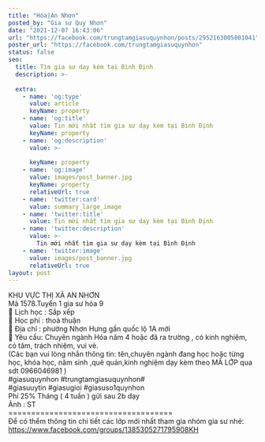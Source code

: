 ```yaml
---
title: "Hóa|An Nhơn"
posted_by: "Gia sư Quy Nhơn"
date: "2021-12-07 16:43:06"
url: "https://facebook.com/trungtamgiasuquynhon/posts/2952163005001041"
poster_url: "https://facebook.com/trungtamgiasuquynhon"
status: false
seo:
  title: Tìm gia sư dạy kèm tại Bình Định
  description: >-
    
  extra:
    - name: 'og:type'
      value: article
      keyName: property
    - name: 'og:title'
      value: Tin mới nhất tìm gia sư dạy kèm tại Bình Định
      keyName: property
    - name: 'og:description'
      value: >-
        
      keyName: property
    - name: 'og:image'
      value: images/post_banner.jpg
      keyName: property
      relativeUrl: true
    - name: 'twitter:card'
      value: summary_large_image
    - name: 'twitter:title'
      value: Tin mới nhất tìm gia sư dạy kèm tại Bình Định
    - name: 'twitter:description'
      value: >-
        Tin mới nhất tìm gia sư dạy kèm tại Bình Định
    - name: 'twitter:image'
      value: images/post_banner.jpg
      relativeUrl: true
layout: post
---
```

KHU VỰC THỊ XÃ AN NHƠN<br>Mã 1578.Tuyển 1 gia sư hóa 9<br>🧐 Lịch học : Sắp xếp<br>🧐 Học phí : thoả thuận<br>🧐 Địa chỉ : phường Nhơn Hưng gần quốc lộ 1A mới<br>🧐 Yêu cầu: Chuyên ngành Hóa năm 4 hoặc đã ra trường , có kinh nghiệm, có tâm, trách nhiệm, vui vẻ.<br>(Các bạn vui lòng nhắn thông tin: tên,chuyên ngành đang học hoặc từng học, khóa học, năm sinh ,quê quán,kinh nghiệm dạy kèm theo MÃ LỚP qua sdt 0966046981 )<br>#giasuquynhon #trungtamgiasuquynhon#<br>#giasuuytin #giasugioi #giasuso1quynhon<br>Phí 25% Tháng ( 4 tuần ) gửi sau 2b dạy<br>Ảnh : ST<br>====================================<br>Để có thểm thông tin chi tiết các lớp mới nhất tham gia nhóm gia sư nhé: https://www.facebook.com/groups/1385305271795908KH
